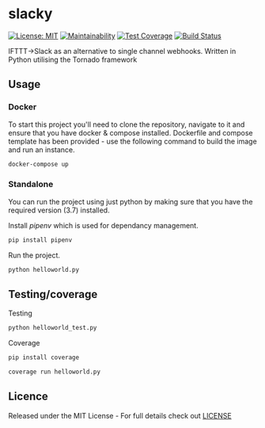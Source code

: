 # slacky

[![License: MIT](https://img.shields.io/badge/License-MIT-yellow.svg)](https://opensource.org/licenses/MIT)
[![Maintainability](https://api.codeclimate.com/v1/badges/76578ffcfd130b117eb9/maintainability)](https://codeclimate.com/github/mikeee/slacky/maintainability)
[![Test Coverage](https://api.codeclimate.com/v1/badges/76578ffcfd130b117eb9/test_coverage)](https://codeclimate.com/github/mikeee/slacky/test_coverage)
[![Build Status](https://travis-ci.org/mikeee/slacky.svg?branch=master)](https://travis-ci.org/mikeee/slacky)

IFTTT->Slack as an alternative to single channel webhooks. Written in Python utilising the Tornado framework

## Usage

### Docker

To start this project you'll need to clone the repository, navigate to it and ensure that you have docker & compose installed. Dockerfile and compose template has been provided - use the following command to build the image and run an instance.

```bash
docker-compose up
```

### Standalone

You can run the project using just python by making sure that you have the required version (3.7) installed.

Install *pipenv* which is used for dependancy management.

```bash
pip install pipenv
```

Run the project.

```bash
python helloworld.py
```

## Testing/coverage

Testing

```bash
python helloworld_test.py
```

Coverage

```bash
pip install coverage
```

```bash
coverage run helloworld.py
```

## Licence

Released under the MIT License - For full details check out [LICENSE](https://github.com/mikeee/slacky/blob/master/LICENSE)
